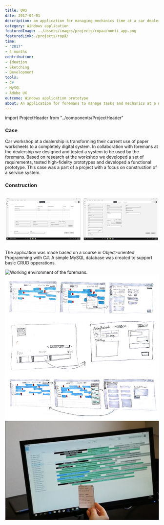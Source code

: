 ```yaml
---
title: OWS
date: 2017-04-01
description: an application for managing mechanics time at a car dealership.
category: Windows application
featuredImage: ../assets/images/projects/ropaa/monti_app.png
featuredLink: /projects/ropå/
time: 
- "2017"
- 4 months
contribution:
- Ideation
- Sketching
- Development
tools: 
- C#
- MySQL
- Adobe UX
outcome: Windows application prototype
about: An application for foremans to manage tasks and mechanics at a workshop made in collaboration with a car dealership in Denmark. University project.
---
```

import ProjectHeader from "../components/ProjectHeader"

<ProjectHeader project={props.pageContext.frontmatter} />

### Case
Car workshop at a dealership is transforming their current use of paper worksheets to a completely digital system. In collaboration with foremans at the dealership we designed and tested a system to be used by the foremans. Based on research at the workshop we developed a set of requirements, tested high-fidelity prototypes and developed a functional prototype.
This case was a part of a project with a focus on construction of a service system.

### Construction
![](../assets/images/projects/OWS/application_views.png)

The application was made based on a course in Object-oriented Programming with C#. A simple MySQL database was created to support basic CRUD opperations.

![Working environment of the foremans.](../assets/images/projects/OWS/desk.png)
![Sketches showing innitial ideas of how to visialize the dashboard.](../assets/images/projects/OWS/sketch.png)
![Testing UI-elements with foremans using paper-prototypes.](../assets/images/projects/OWS/test.png)